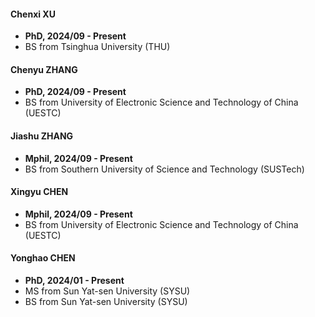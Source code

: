 <!--

<div style="display: flex; justify-content: space-around; text-align: center;">
  
  <div style="width: 130px;">
    <img src="/assets/img/stu_pic_yonghao.jpg" alt="Title 1" style="width: 100%;">
    <p style="margin-top: 10px; font-size: 18px; font-weight: bold; text-align: center;">
      Chenxi XU
    </p>
    <p style="margin-top: -10px; font-size: 16px; text-align: center;">
      PhD, 2024/09 -  <br>
      BS: Tsinghua
    </p>
  </div>
  
  <div style="width: 130px;">
    <img src="/assets/img/stu_pic_yonghao.jpg" alt="Title 1" style="width: 100%;">
    <p style="margin-top: 10px; font-size: 17px; font-weight: bold; text-align: center;">
      Chenyu ZHANG
    </p>
    <p style="margin-top: -10px; font-size: 16px; text-align: center;">
      PhD, 2024/09 -  <br>
      BS: UESTC
    </p>
  </div>
  
  <div style="width: 130px;">
    <img src="/assets/img/stu_pic_yonghao.jpg" alt="Title 1" style="width: 100%;">
    <p style="margin-top: 10px; font-size: 18px; font-weight: bold; text-align: center;">
      Jiashu ZHANG
    </p>
    <p style="margin-top: -10px; font-size: 16px; text-align: center;">
      Mphil, 2024/09 -  <br>
      BS: SUSTech
    </p>
  </div>

  <div style="width: 130px;">
    <img src="/assets/img/stu_pic_yonghao.jpg" alt="Title 1" style="width: 100%;">
    <p style="margin-top: 10px; font-size: 18px; font-weight: bold; text-align: center;">
      Xingyu CHEN
    </p>
    <p style="margin-top: -10px; font-size: 16px; text-align: center;">
      Mphil, 2024/09 -  <br>
      BS: UESTC
    </p>
  </div>

</div>



<div style="display: flex; justify-content: flex-start; margin-left: 36px;">
  
  <div style="width: 130px;">
    <img src="/assets/img/stu_pic_yonghao.jpg" alt="Title 1" style="width: 100%;">
    <p style="margin-top: 10px; font-size: 18px; font-weight: bold; text-align: center;">
      Chenxi XU
    </p>
    <p style="margin-top: -10px; font-size: 16px; text-align: center;">
      PhD, 2024/01 -  <br>
      MS: SYSU <br>
      BS: SYSU
    </p>
  </div>
</div>

 -->


#### Chenxi XU 
- **PhD, 2024/09 - Present**
- BS from Tsinghua University (THU)

#### Chenyu ZHANG 
- **PhD, 2024/09 - Present**
- BS from University of Electronic Science and Technology of China (UESTC)

#### Jiashu ZHANG 
- **Mphil, 2024/09 - Present**
- BS from Southern University of Science and Technology (SUSTech)

#### Xingyu CHEN 
- **Mphil, 2024/09 - Present**
- BS from University of Electronic Science and Technology of China (UESTC)

#### Yonghao CHEN 
- **PhD, 2024/01 - Present**
- MS from Sun Yat-sen University (SYSU)
- BS from Sun Yat-sen University (SYSU)

 
